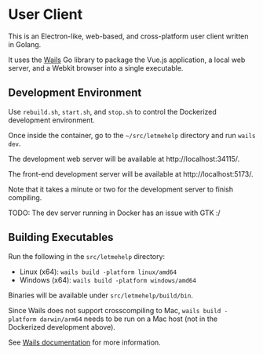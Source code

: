 # User Client

This is an Electron-like, web-based, and cross-platform user client written in Golang.

It uses the [Wails](https://wails.io/) Go library to package the Vue.js application, a local web server, and a Webkit
browser into a single executable.

## Development Environment

Use `rebuild.sh`, `start.sh`, and `stop.sh` to control the Dockerized development environment.

Once inside the container, go to the `~/src/letmehelp` directory and run `wails dev`.

The development web server will be available at http://localhost:34115/.

The front-end development server will be available at http://localhost:5173/.

Note that it takes a minute or two for the development server to finish compiling.

TODO: The dev server running in Docker has an issue with GTK :/

## Building Executables

Run the following in the `src/letmehelp` directory:

* Linux (x64): `wails build -platform linux/amd64`
* Windows (x64): `wails build -platform windows/amd64`

Binaries will be available under `src/letmehelp/build/bin`.

Since Wails does not support crosscompiling to Mac, `wails build -platform darwin/arm64` needs to be run
on a Mac host (not in the Dockerized development above).

See [Wails documentation](https://wails.io/docs/reference/cli#platforms) for more information.